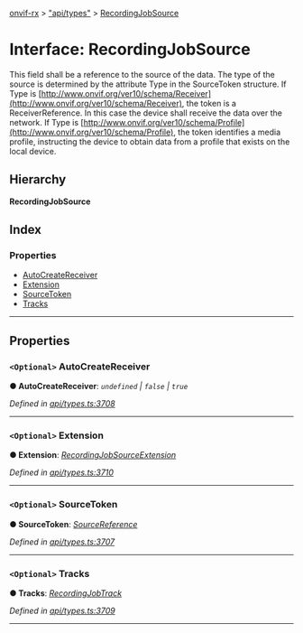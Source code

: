 [onvif-rx](../README.md) > ["api/types"](../modules/_api_types_.md) > [RecordingJobSource](../interfaces/_api_types_.recordingjobsource.md)

# Interface: RecordingJobSource

This field shall be a reference to the source of the data. The type of the source is determined by the attribute Type in the SourceToken structure. If Type is [http://www.onvif.org/ver10/schema/Receiver](http://www.onvif.org/ver10/schema/Receiver), the token is a ReceiverReference. In this case the device shall receive the data over the network. If Type is [http://www.onvif.org/ver10/schema/Profile](http://www.onvif.org/ver10/schema/Profile), the token identifies a media profile, instructing the device to obtain data from a profile that exists on the local device.

## Hierarchy

**RecordingJobSource**

## Index

### Properties

* [AutoCreateReceiver](_api_types_.recordingjobsource.md#autocreatereceiver)
* [Extension](_api_types_.recordingjobsource.md#extension)
* [SourceToken](_api_types_.recordingjobsource.md#sourcetoken)
* [Tracks](_api_types_.recordingjobsource.md#tracks)

---

## Properties

<a id="autocreatereceiver"></a>

### `<Optional>` AutoCreateReceiver

**● AutoCreateReceiver**: *`undefined` \| `false` \| `true`*

*Defined in [api/types.ts:3708](https://github.com/patrickmichalina/onvif-rx/blob/034e4d6/src/api/types.ts#L3708)*

___
<a id="extension"></a>

### `<Optional>` Extension

**● Extension**: *[RecordingJobSourceExtension](_api_types_.recordingjobsourceextension.md)*

*Defined in [api/types.ts:3710](https://github.com/patrickmichalina/onvif-rx/blob/034e4d6/src/api/types.ts#L3710)*

___
<a id="sourcetoken"></a>

### `<Optional>` SourceToken

**● SourceToken**: *[SourceReference](_api_types_.sourcereference.md)*

*Defined in [api/types.ts:3707](https://github.com/patrickmichalina/onvif-rx/blob/034e4d6/src/api/types.ts#L3707)*

___
<a id="tracks"></a>

### `<Optional>` Tracks

**● Tracks**: *[RecordingJobTrack](_api_types_.recordingjobtrack.md)*

*Defined in [api/types.ts:3709](https://github.com/patrickmichalina/onvif-rx/blob/034e4d6/src/api/types.ts#L3709)*

___

